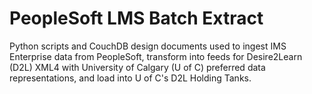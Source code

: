 # PeopleSoft LMS Batch Extract

Python scripts and CouchDB design documents used to ingest IMS Enterprise data from PeopleSoft, transform into feeds for Desire2Learn (D2L) XML4 with University of Calgary (U of C) preferred data representations, and load into U of C's D2L Holding Tanks.
